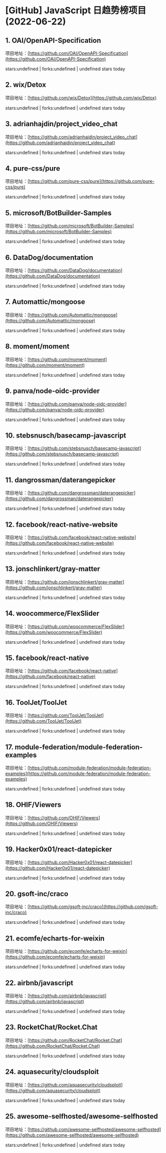 # [GitHub] JavaScript 日趋势榜项目(2022-06-22)

## 1. OAI/OpenAPI-Specification 

项目地址：[https://github.com/OAI/OpenAPI-Specification](https://github.com/OAI/OpenAPI-Specification)

stars:undefined | forks:undefined | undefined stars today 



## 2. wix/Detox 

项目地址：[https://github.com/wix/Detox](https://github.com/wix/Detox)

stars:undefined | forks:undefined | undefined stars today 



## 3. adrianhajdin/project_video_chat 

项目地址：[https://github.com/adrianhajdin/project_video_chat](https://github.com/adrianhajdin/project_video_chat)

stars:undefined | forks:undefined | undefined stars today 



## 4. pure-css/pure 

项目地址：[https://github.com/pure-css/pure](https://github.com/pure-css/pure)

stars:undefined | forks:undefined | undefined stars today 



## 5. microsoft/BotBuilder-Samples 

项目地址：[https://github.com/microsoft/BotBuilder-Samples](https://github.com/microsoft/BotBuilder-Samples)

stars:undefined | forks:undefined | undefined stars today 



## 6. DataDog/documentation 

项目地址：[https://github.com/DataDog/documentation](https://github.com/DataDog/documentation)

stars:undefined | forks:undefined | undefined stars today 



## 7. Automattic/mongoose 

项目地址：[https://github.com/Automattic/mongoose](https://github.com/Automattic/mongoose)

stars:undefined | forks:undefined | undefined stars today 



## 8. moment/moment 

项目地址：[https://github.com/moment/moment](https://github.com/moment/moment)

stars:undefined | forks:undefined | undefined stars today 



## 9. panva/node-oidc-provider 

项目地址：[https://github.com/panva/node-oidc-provider](https://github.com/panva/node-oidc-provider)

stars:undefined | forks:undefined | undefined stars today 



## 10. stebsnusch/basecamp-javascript 

项目地址：[https://github.com/stebsnusch/basecamp-javascript](https://github.com/stebsnusch/basecamp-javascript)

stars:undefined | forks:undefined | undefined stars today 



## 11. dangrossman/daterangepicker 

项目地址：[https://github.com/dangrossman/daterangepicker](https://github.com/dangrossman/daterangepicker)

stars:undefined | forks:undefined | undefined stars today 



## 12. facebook/react-native-website 

项目地址：[https://github.com/facebook/react-native-website](https://github.com/facebook/react-native-website)

stars:undefined | forks:undefined | undefined stars today 



## 13. jonschlinkert/gray-matter 

项目地址：[https://github.com/jonschlinkert/gray-matter](https://github.com/jonschlinkert/gray-matter)

stars:undefined | forks:undefined | undefined stars today 



## 14. woocommerce/FlexSlider 

项目地址：[https://github.com/woocommerce/FlexSlider](https://github.com/woocommerce/FlexSlider)

stars:undefined | forks:undefined | undefined stars today 



## 15. facebook/react-native 

项目地址：[https://github.com/facebook/react-native](https://github.com/facebook/react-native)

stars:undefined | forks:undefined | undefined stars today 



## 16. ToolJet/ToolJet 

项目地址：[https://github.com/ToolJet/ToolJet](https://github.com/ToolJet/ToolJet)

stars:undefined | forks:undefined | undefined stars today 



## 17. module-federation/module-federation-examples 

项目地址：[https://github.com/module-federation/module-federation-examples](https://github.com/module-federation/module-federation-examples)

stars:undefined | forks:undefined | undefined stars today 



## 18. OHIF/Viewers 

项目地址：[https://github.com/OHIF/Viewers](https://github.com/OHIF/Viewers)

stars:undefined | forks:undefined | undefined stars today 



## 19. Hacker0x01/react-datepicker 

项目地址：[https://github.com/Hacker0x01/react-datepicker](https://github.com/Hacker0x01/react-datepicker)

stars:undefined | forks:undefined | undefined stars today 



## 20. gsoft-inc/craco 

项目地址：[https://github.com/gsoft-inc/craco](https://github.com/gsoft-inc/craco)

stars:undefined | forks:undefined | undefined stars today 



## 21. ecomfe/echarts-for-weixin 

项目地址：[https://github.com/ecomfe/echarts-for-weixin](https://github.com/ecomfe/echarts-for-weixin)

stars:undefined | forks:undefined | undefined stars today 



## 22. airbnb/javascript 

项目地址：[https://github.com/airbnb/javascript](https://github.com/airbnb/javascript)

stars:undefined | forks:undefined | undefined stars today 



## 23. RocketChat/Rocket.Chat 

项目地址：[https://github.com/RocketChat/Rocket.Chat](https://github.com/RocketChat/Rocket.Chat)

stars:undefined | forks:undefined | undefined stars today 



## 24. aquasecurity/cloudsploit 

项目地址：[https://github.com/aquasecurity/cloudsploit](https://github.com/aquasecurity/cloudsploit)

stars:undefined | forks:undefined | undefined stars today 



## 25. awesome-selfhosted/awesome-selfhosted 

项目地址：[https://github.com/awesome-selfhosted/awesome-selfhosted](https://github.com/awesome-selfhosted/awesome-selfhosted)

stars:undefined | forks:undefined | undefined stars today 



